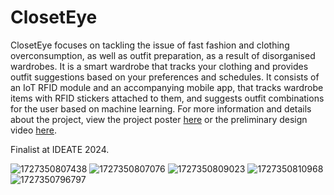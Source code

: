 # ClosetEye

ClosetEye focuses on tackling the issue of fast fashion and clothing overconsumption, as well as outfit preparation, as a result of disorganised wardrobes. It is a smart wardrobe that tracks your clothing and provides outfit suggestions based on your preferences and schedules. It consists of an IoT RFID module and an accompanying mobile app, that tracks wardrobe items with RFID stickers attached to them, and suggests outfit combinations for the user based on machine learning. For more information and details about the project, view the project poster [here](<Project Poster.pdf>) or the preliminary design video [here](<https://youtu.be/kQmtjnLqJL8?feature=shared>).

Finalist at IDEATE 2024.

![1727350807438](https://github.com/user-attachments/assets/d1fe1672-71d5-4824-9a9f-c5d1af12f903)
![1727350807076](https://github.com/user-attachments/assets/18309db0-630e-4c74-a5f8-0b1c7396d5a1)
![1727350809023](https://github.com/user-attachments/assets/7123886b-b12d-4dde-ba8e-8a5181359582)
![1727350810968](https://github.com/user-attachments/assets/9cb0c2af-5bea-4fb9-ba8b-31c460eb237f)
![1727350796797](https://github.com/user-attachments/assets/70b23622-9f94-45da-ae7e-ac6e09c2d158)

